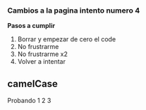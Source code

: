 ### Cambios a la pagina intento numero 4

**Pasos a cumplir**

1. Borrar y empezar de cero el code 
2. No frustrarme 
3. No frustrarme x2
4. Volver a intentar 

## camelCase

Probando 1 2 3 
